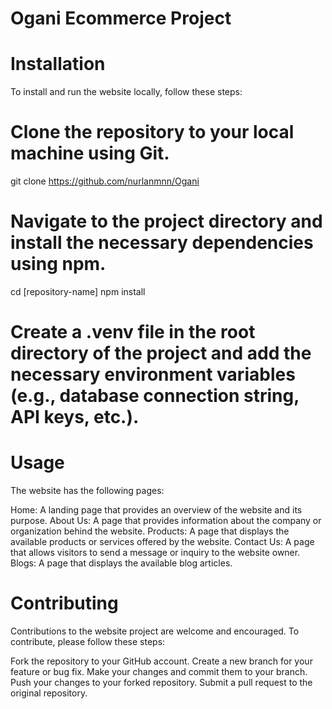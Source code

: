 
# Ogani Ecommerce Project

# Installation
To install and run the website locally, follow these steps:

# Clone the repository to your local machine using Git.

git clone https://github.com/nurlanmnn/Ogani

# Navigate to the project directory and install the necessary dependencies using npm.

cd [repository-name]
npm install

# Create a .venv file in the root directory of the project and add the necessary environment variables (e.g., database connection string, API keys, etc.).

# Usage
The website has the following pages:

 Home: A landing page that provides an overview of the website and its purpose.
About Us: A page that provides information about the company or organization behind the website.
Products: A page that displays the available products or services offered by the website.
Contact Us: A page that allows visitors to send a message or inquiry to the website owner.
Blogs: A page that displays the available blog articles.

# Contributing
Contributions to the website project are welcome and encouraged. To contribute, please follow these steps:

Fork the repository to your GitHub account.
Create a new branch for your feature or bug fix.
Make your changes and commit them to your branch.
Push your changes to your forked repository.
Submit a pull request to the original repository.




